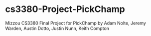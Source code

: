 # cs3380-Project-PickChamp
Mizzou CS3380 Final Project for PickChamp by Adam Nolte, Jeremy Warden, Austin Dotto, Justin Nunn, Keith Compton

